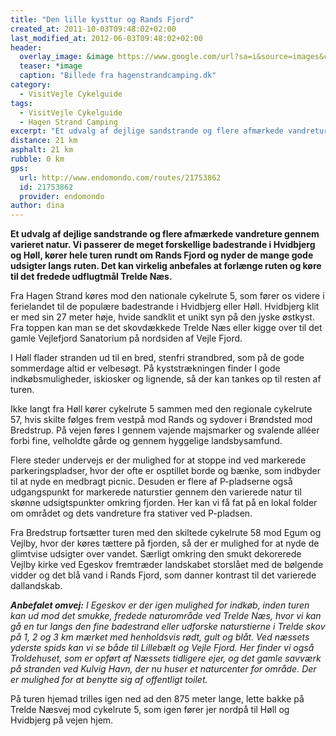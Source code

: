 ```yaml
---
title: "Den lille kysttur og Rands Fjord"
created_at: 2011-10-03T09:48:02+02:00
last_modified_at: 2012-06-03T09:48:02+02:00
header:
  overlay_image: &image https://www.google.com/url?sa=i&source=images&cd=&ved=2ahUKEwiPgdjlnOfjAhWqy6YKHUGfBqMQjRx6BAgBEAQ&url=http%3A%2F%2Fhagenstrandcamping.dk%2F&psig=AOvVaw2nzMQXwqB9ZauqDArLFsUR&ust=1564939685110341
  teaser: *image
  caption: "Billede fra hagenstrandcamping.dk"
category:
  - VisitVejle Cykelguide
tags:
  - VisitVejle Cykelguide
  - Hagen Strand Camping
excerpt: "Et udvalg af dejlige sandstrande og flere afmærkede vandreture gennem varieret natur."
distance: 21 km
asphalt: 21 km
rubble: 0 km
gps: 
  url: http://www.endomondo.com/routes/21753862
  id: 21753862
  provider: endomondo
author: dina
---
```


**Et udvalg af dejlige sandstrande og flere afmærkede vandreture gennem varieret natur. Vi passerer de meget forskellige badestrande i Hvidbjerg og Høll, kører hele turen rundt om Rands Fjord og nyder de mange gode udsigter langs ruten. Det kan virkelig anbefales at forlænge ruten og køre til det fredede udflugtmål Trelde Næs.**

Fra Hagen Strand køres mod den nationale cykelrute 5, som fører os videre i ferielandet til de populære badestrande i Hvidbjerg eller Høll. Hvidbjerg klit er med sin 27 meter høje, hvide sandklit et unikt syn på den jyske østkyst. Fra toppen kan man se det skovdækkede Trelde Næs eller kigge  over til det gamle Vejlefjord Sanatorium på nordsiden af Vejle Fjord.

I Høll flader stranden ud til en bred, stenfri strandbred, som på de gode sommerdage altid er velbesøgt. På kyststrækningen finder I gode indkøbsmuligheder, iskiosker og lignende, så der kan tankes op til resten af turen.

Ikke langt fra Høll kører cykelrute 5 sammen med den regionale cykelrute 57, hvis skilte følges frem vestpå mod Rands og sydover i Brøndsted mod Bredstrup. På vejen føres I gennem vajende majsmarker og svalende alléer forbi fine, velholdte gårde og gennem hyggelige landsbysamfund.

Flere steder undervejs er der mulighed for at stoppe ind ved markerede parkeringspladser, hvor der ofte er osptillet borde og bænke, som indbyder til at nyde en medbragt picnic. Desuden er flere af P-pladserne også udgangspunkt for markerede naturstier gennem den varierede natur til skønne udsigtspunkter omkring fjorden. Her kan vi få fat på en lokal folder om området og dets vandreture fra stativer ved P-pladsen.

Fra Bredstrup fortsætter turen med den skiltede cykelrute 58 mod Egum og Vejlby, hvor der køres tættere på fjorden, så der er mulighed for at nyde de glimtvise udsigter over vandet. Særligt omkring den smukt dekorerede Vejlby kirke ved Egeskov fremtræder landskabet storslået med de bølgende vidder og det blå vand i Rands Fjord, som danner kontrast til det varierede dallandskab.

_**Anbefalet omvej:** I Egeskov er der igen mulighed for indkøb, inden turen kan ud mod det smukke, fredede naturområde ved Trelde Næs, hvor vi kan gå en tur langs den fine badestrand eller udforske naturstierne i Trelde skov på 1, 2 og 3 km mærket med henholdsvis rødt, gult og blåt. Ved næssets yderste spids kan vi se både til Lillebælt og Vejle Fjord. Her finder vi også Troldehuset, som er opført af Næssets tidligere ejer, og det gamle savværk på stranden ved Kulvig Havn, der nu huser et naturcenter for område. Der er mulighed for at benytte sig af offentligt toilet._

På turen hjemad trilles igen ned ad den 875 meter lange, lette bakke på Trelde Næsvej mod cykelrute 5, som igen fører jer nordpå til Høll og Hvidbjerg på vejen hjem. 
